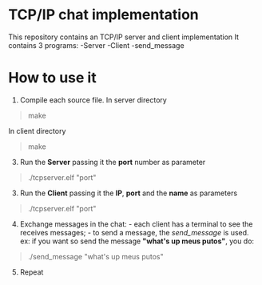 # TCP/IP chat implementation

This repository contains an TCP/IP server and client implementation
It contains 3 programs:
    -Server
    -Client
    -send_message

# How to use it
  1. Compile each source file.
In server directory 
>make

In client directory
>make
  3. Run the **Server** passing it the **port** number as parameter
> ./tcpserver.elf "port"

  3. Run the **Client** passing it the **IP**, **port** and the **name** as parameters
> ./tcpserver.elf "port"

  4. Exchange messages in the chat:
    - each client has a terminal to see the receives messages;
    - to send a message, the *send_message* is used.
        ex: if you want so send the message **"what's up meus putos"**, you do: 
>./send_message "what's up meus putos"
  5. Repeat
